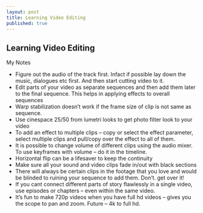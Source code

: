 ```yaml
---
layout: post
title: Learning Video Editing
published: true
---
```

## Learning Video Editing
My Notes

*	Figure out the audio of the track first. Infact if possible lay down the music, dialogues etc first. And then start cutting video to it.
*	Edit parts of your video as separate sequences and then add them later to the final sequence. This helps in applying effects to overall sequences
*	Warp stabilization doesn’t work if the frame size of clip is not same as sequence.
*	Use cinespace 25/50 from lumetri looks to get photo filter look to your video
*	To add an effect to multiple clips – copy or select the effect parameter, select multiple clips and pull/copy over the effect to all of them.
*	It is possible to change volume of different clips using the audio mixer. To use keyframes with volume – do it in the timeline.
*	Horizontal flip can be a lifesaver to keep the continuity
*	Make sure all your sound and video clips fade in/out with black sections
*	There will always be certain clips in the footage that you love and would be blinded to ruining your sequence to add them. Don’t. get over it!
*	If you cant connect different parts of story flawlessly in a single video, use episodes or chapters – even within the same video.
*	It’s fun to make 720p videos when you have full hd videos – gives you the scope to pan and zoom. Future – 4k to full hd.
